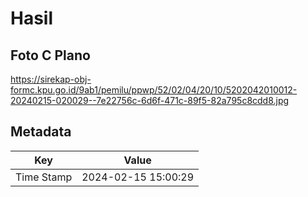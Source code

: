 # Hasil

## Foto C Plano

https://sirekap-obj-formc.kpu.go.id/9ab1/pemilu/ppwp/52/02/04/20/10/5202042010012-20240215-020029--7e22756c-6d6f-471c-89f5-82a795c8cdd8.jpg


## Metadata

| Key        | Value               |
| ---------- | ------------------- |
| Time Stamp | 2024-02-15 15:00:29 |



